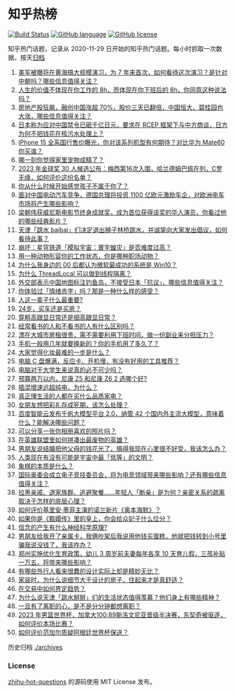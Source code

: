 # 知乎热榜
[![Build Status](https://github.com/ToWeLong/zhihu-hot-questions/workflows/CI/badge.svg)](https://github.com/ToWeLong/zhihu-hot-questions/actions)
[![GitHub language](https://img.shields.io/badge/language-golang-orange.svg)](https://golang.org/)
[![GitHub license](https://img.shields.io/github/license/ToWeLong/zhihu-hot-questions)](https://github.com/ToWeLong/zhihu-hot-questions/blob/main/LICENSE)

知乎热门话题，记录从 2020-11-29 日开始的知乎热门话题。每小时抓取一次数据，按天[归档](./archives)

<!-- BEGIN -->

1. [美军被曝将在黄海搞大规模演习，为 7 年来首次，如何看待这次演习？是针对中朝吗？哪些信息值得关注？](https://www.zhihu.com/question/620734891)
1. [人生的价值不体现在你工作的 8h，而体现在你下班后的 8h，你同意这种说法吗？](https://www.zhihu.com/question/620467586)
1. [房地产股狂飙，融创中国涨超 70%，股价三天已翻倍，中国恒大、碧桂园也大涨，哪些信息值得关注？](https://www.zhihu.com/question/620733818)
1. [日本称为应对中国禁令已砸千亿日元，要求在 RCEP 框架下与中方商谈，日方为何不把钱花在核污水处理上？](https://www.zhihu.com/question/620735600)
1. [iPhone 15 全系国行售价曝光，你对该系列机型有何期待？对比华为 Mate60 你买谁？](https://www.zhihu.com/question/620768395)
1. [哪一刻你觉得家里宠物成精了？](https://www.zhihu.com/question/620396745)
1. [2023 年金球奖 30 人候选公布：梅西第16次入围，哈兰德姆巴佩在列，C罗无缘，如何评价这份名单？](https://www.zhihu.com/question/620868410)
1. [你从什么时候开始感觉孩子不属于你了？](https://www.zhihu.com/question/616205418)
1. [面对中国电动汽车竞争，德国总理将投资 1100 亿欧元激励车企，对欧洲电车市场将产生哪些影响？](https://www.zhihu.com/question/620767590)
1. [梁朝伟获威尼斯电影节终身成就奖，成为首位获得该奖的华人演员，你看过他的哪些经典影片？](https://www.zhihu.com/question/592186899)
1. [天津「跳水 baibai」们决定退出狮子林桥跳水，并诚挚向大家发出倡议，如何看待此事？](https://www.zhihu.com/question/620770972)
1. [崩坏：星穹铁道「模拟宇宙：寰宇蝗灾」是否难度过高？](https://www.zhihu.com/question/620771935)
1. [用一种动物形容你的工作状态，你是哪种职场动物？](https://www.zhihu.com/question/620464649)
1. [为什么我身边的 00 后都认为微软最成功的系统是 Win10？](https://www.zhihu.com/question/619880485)
1. [为什么 ThreadLocal 可以做到线程隔离？](https://www.zhihu.com/question/619931466)
1. [外交部表示中国地图标注钓鱼岛，不接受日本「抗议」，哪些信息值得关注？](https://www.zhihu.com/question/620753688)
1. [你体验过「情绪赤字」吗？那是一种什么样的感受？](https://www.zhihu.com/question/617369968)
1. [人这一辈子什么最重要?](https://www.zhihu.com/question/620788315)
1. [24岁，买车还是买房？](https://www.zhihu.com/question/620753592)
1. [穿粗高跟显日常还是细高跟显日常？](https://www.zhihu.com/question/590647410)
1. [经常看书的人和不看书的人有什么区别吗？](https://www.zhihu.com/question/620799559)
1. [漂在大城市房租很贵，需不需要利用下班时间，做一份副业来分担压力？](https://www.zhihu.com/question/617182532)
1. [手机一般用几年就要换新的？你的手机用了多久了？](https://www.zhihu.com/question/619305974)
1. [大家觉得化妆最难的一步是什么？](https://www.zhihu.com/question/620630817)
1. [电脑 C 盘爆满，反应卡、开机慢，有没有好用的工具推荐？](https://www.zhihu.com/question/619847192)
1. [电脑对于大学生来说真的必不可少吗？](https://www.zhihu.com/question/619477357)
1. [预算两万以内，尼康 Z5 和尼康 Z6 2 选哪个好?](https://www.zhihu.com/question/619436272)
1. [插混增速远超纯电，为什么？](https://www.zhihu.com/question/616077611)
1. [真正懂生活的人都在买什么品质家电？](https://www.zhihu.com/question/561166617)
1. [女朋友想把彩礼存成死期，该怎么处理？](https://www.zhihu.com/question/613858246)
1. [百度智能云发布千帆大模型平台 2.0，纳管 42 个国内外主流大模型，意味着什么？能解决哪些问题？](https://www.zhihu.com/question/620621434)
1. [可以分享一张你相册喜欢的照片吗？](https://www.zhihu.com/question/619123257)
1. [在英雄联盟里如何拼凑出最废物的英雄？](https://www.zhihu.com/question/620571946)
1. [男朋友说结婚把他父母的钱花光了，搞得我现在心里很不好受，我该怎么办？](https://www.zhihu.com/question/619847948)
1. [人类现在有没有可能是宇宙中最「低等」的文明？](https://www.zhihu.com/question/354381417)
1. [象棋的本质是什么？](https://www.zhihu.com/question/464431357)
1. [国际奥委会成立电子竞技委员会，将为电竞领域带来哪些影响？还有哪些信息值得关注？](https://www.zhihu.com/question/620756674)
1. [拉黑亲戚、退家族群、逃避聚餐……年轻人「断亲」是为何？亲密关系的疏离取决于怎样的底层心理？](https://www.zhihu.com/question/620481503)
1. [如何评价基里安·墨菲主演的诺兰新片《奥本海默》？](https://www.zhihu.com/question/610975305)
1. [如果你是《甄嬛传》里的皇上，你会给众妃子什么位分？](https://www.zhihu.com/question/564564424)
1. [信念的产生有什么神经科学原理?](https://www.zhihu.com/question/616602581)
1. [男朋友给我开了亲属卡，我俩吵架后我说用他钱买蛋糕，他就把钱转到小号里骗我说没钱了，我该咋办？](https://www.zhihu.com/question/619703375)
1. [郑州实施优化生育政策，幼儿 3 周岁前夫妻每年各享 10 天育儿假，三孩补贴一万五，将带来哪些影响？](https://www.zhihu.com/question/620624349)
1. [有哪些外行人看来很蠢的设计实际上却是精妙无比？](https://www.zhihu.com/question/32189846)
1. [家装时，为什么说细节大于设计的房子，住起来才是真舒适？](https://www.zhihu.com/question/620402472)
1. [在交易中如何界定趋势？](https://www.zhihu.com/question/614866402)
1. [为什么说天津「跳水掰掰」们的生活状态值得羡慕？他们身上有哪些精神？](https://www.zhihu.com/question/620762950)
1. [一旦有了离职的心，是不是分分钟都想离职？](https://www.zhihu.com/question/620614271)
1. [2023 年男篮世界杯，加拿大100:89斯洛文尼亚晋级半决赛，东契奇被驱逐，如何评价本场比赛？](https://www.zhihu.com/question/620816969)
1. [如何评价范加尔质疑阿根廷世界杯保送？](https://www.zhihu.com/question/620673742)

<!-- END -->

历史归档 [./archives](./archives)


### License
[zhihu-hot-questions](https://github.com/towelong/zhihu-hot-questions) 的源码使用 MIT License 发布。